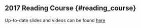 ## 2017 Reading Course {#reading_course}

Up-to-date slides and videos can be found [here](http://wavelab.uwaterloo.ca/slam)